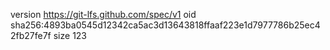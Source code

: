 version https://git-lfs.github.com/spec/v1
oid sha256:4893ba0545d12342ca5ac3d13643818ffaaf223e1d7977786b25ec42fb27fe7f
size 123
